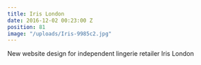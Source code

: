 ```yaml
---
title: Iris London
date: 2016-12-02 00:23:00 Z
position: 81
image: "/uploads/Iris-9985c2.jpg"
---
```


New website design for independent lingerie retailer Iris London